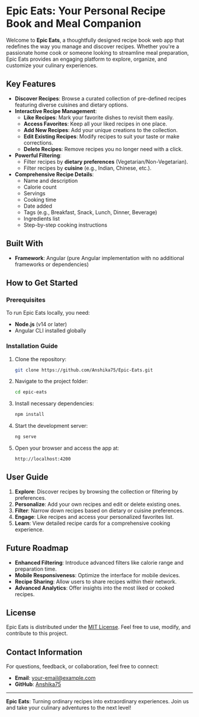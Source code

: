 # Epic Eats: Your Personal Recipe Book and Meal Companion

Welcome to **Epic Eats**, a thoughtfully designed recipe book web app that redefines the way you manage and discover recipes. Whether you're a passionate home cook or someone looking to streamline meal preparation, Epic Eats provides an engaging platform to explore, organize, and customize your culinary experiences.

## Key Features

- **Discover Recipes**: Browse a curated collection of pre-defined recipes featuring diverse cuisines and dietary options.
- **Interactive Recipe Management**:
  - **Like Recipes**: Mark your favorite dishes to revisit them easily.
  - **Access Favorites**: Keep all your liked recipes in one place.
  - **Add New Recipes**: Add your unique creations to the collection.
  - **Edit Existing Recipes**: Modify recipes to suit your taste or make corrections.
  - **Delete Recipes**: Remove recipes you no longer need with a click.
- **Powerful Filtering**:
  - Filter recipes by **dietary preferences** (Vegetarian/Non-Vegetarian).
  - Filter recipes by **cuisine** (e.g., Indian, Chinese, etc.).
- **Comprehensive Recipe Details**:
  - Name and description
  - Calorie count
  - Servings
  - Cooking time
  - Date added
  - Tags (e.g., Breakfast, Snack, Lunch, Dinner, Beverage)
  - Ingredients list
  - Step-by-step cooking instructions

## Built With

- **Framework**: Angular (pure Angular implementation with no additional frameworks or dependencies)

## How to Get Started

### Prerequisites

To run Epic Eats locally, you need:
- **Node.js** (v14 or later)
- Angular CLI installed globally

### Installation Guide

1. Clone the repository:
   ```bash
   git clone https://github.com/Anshika75/Epic-Eats.git
   ```
2. Navigate to the project folder:
   ```bash
   cd epic-eats
   ```
3. Install necessary dependencies:
   ```bash
   npm install
   ```
4. Start the development server:
   ```bash
   ng serve
   ```
5. Open your browser and access the app at:
   ```
   http://localhost:4200
   ```

## User Guide

1. **Explore**: Discover recipes by browsing the collection or filtering by preferences.
2. **Personalize**: Add your own recipes and edit or delete existing ones.
3. **Filter**: Narrow down recipes based on dietary or cuisine preferences.
4. **Engage**: Like recipes and access your personalized favorites list.
5. **Learn**: View detailed recipe cards for a comprehensive cooking experience.

## Future Roadmap

- **Enhanced Filtering**: Introduce advanced filters like calorie range and preparation time.
- **Mobile Responsiveness**: Optimize the interface for mobile devices.
- **Recipe Sharing**: Allow users to share recipes within their network.
- **Advanced Analytics**: Offer insights into the most liked or cooked recipes.

## License

Epic Eats is distributed under the [MIT License](LICENSE). Feel free to use, modify, and contribute to this project.

## Contact Information

For questions, feedback, or collaboration, feel free to connect:
- **Email**: your-email@example.com
- **GitHub**: [Anshika75](https://github.com/Anshika75)

---

**Epic Eats**: Turning ordinary recipes into extraordinary experiences. Join us and take your culinary adventures to the next level!
